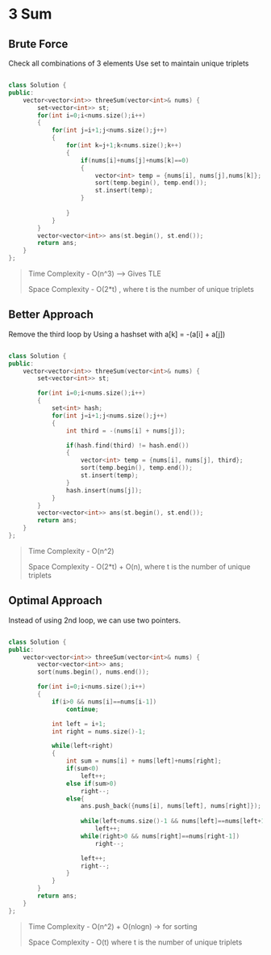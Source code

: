 # 3 Sum


## Brute Force

Check all combinations of 3 elements
Use set to maintain unique triplets

```cpp

class Solution {
public:
    vector<vector<int>> threeSum(vector<int>& nums) {
        set<vector<int>> st;
        for(int i=0;i<nums.size();i++)
        {
            for(int j=i+1;j<nums.size();j++)
            {
                for(int k=j+1;k<nums.size();k++)
                {
                    if(nums[i]+nums[j]+nums[k]==0)
                    {
                        vector<int> temp = {nums[i], nums[j],nums[k]};
                        sort(temp.begin(), temp.end());
                        st.insert(temp);
                    }
                        
                }
            }
        }
        vector<vector<int>> ans(st.begin(), st.end());
        return ans;
    }
};
```
> Time Complexity - O(n^3) --> Gives TLE
> 
> Space Complexity -  O(2*t) , where t is the number of unique triplets



## Better Approach

Remove the third loop by Using a hashset with 
a[k] = -(a[i] + a[j])

```cpp

class Solution {
public:
    vector<vector<int>> threeSum(vector<int>& nums) {
        set<vector<int>> st;

        for(int i=0;i<nums.size();i++)
        {
            set<int> hash;
            for(int j=i+1;j<nums.size();j++)
            {
                int third = -(nums[i] + nums[j]);

                if(hash.find(third) != hash.end())
                {
                    vector<int> temp = {nums[i], nums[j], third};
                    sort(temp.begin(), temp.end());
                    st.insert(temp);
                }
                hash.insert(nums[j]);
            }
        }
        vector<vector<int>> ans(st.begin(), st.end());
        return ans;
    }
};
```

> Time Complexity - O(n^2)
> 
> Space Complexity - O(2*t) + O(n), where t is the number of unique triplets




## Optimal Approach

Instead of using 2nd loop, we can use two pointers.

```cpp

class Solution {
public:
    vector<vector<int>> threeSum(vector<int>& nums) {
        vector<vector<int>> ans;
        sort(nums.begin(), nums.end());

        for(int i=0;i<nums.size();i++)
        {
            if(i>0 && nums[i]==nums[i-1])
                continue;

            int left = i+1;
            int right = nums.size()-1;

            while(left<right)
            {
                int sum = nums[i] + nums[left]+nums[right];
                if(sum<0)
                    left++;
                else if(sum>0)
                    right--;
                else{
                    ans.push_back({nums[i], nums[left], nums[right]});
                    
                    while(left<nums.size()-1 && nums[left]==nums[left+1])
                        left++;
                    while(right>0 && nums[right]==nums[right-1])
                        right--;   

                    left++;
                    right--;
                }
            }
        }
        return ans;
    }
};
```

> Time Complexity - O(n^2) + O(nlogn) -> for sorting
> 
> Space Complexity - O(t) where t is the number of unique triplets